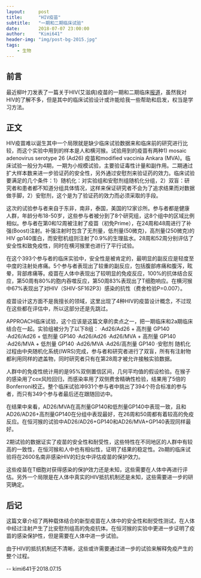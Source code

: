 ```yaml
---
layout:     post
title:      "HIV疫苗"
subtitle:   "一期和二期临床试验"
date:       2018-07-07 23:00:00
author:     "Kimi641"
header-img: "img/post-bg-2015.jpg"
tags:
    - 生物
---
```

## 前言
最近柳叶刀发表了一篇关于HIV(艾滋病)疫苗的一期和二期临床[报道](https://www.thelancet.com/journals/lancet/article/PIIS0140-6736(18)31364-3/fulltext)，虽然我对HIV的了解不多，但是其中的临床试验设计或许能给我一些帮助和启发，权当是学习方法。

## 正文
HIV疫苗难以诞生其中一个局限就是缺少临床试验数据来和临床前的研究进行比较，而这个实验中用到的样本是人和横河猴。试验用到的疫苗有两种1) mosaic adenovirus serotype 26 (Ad26) 疫苗和modified vaccinia Ankara (MVA)。临床试验一般分为4期，一期为小规模试验，主要验证毒性计量和副作用。二期通过扩大样本数来进一步验证药的安全性，另外通过安慰剂来验证药的效力。临床试验要满足的几个条件：1）随机化：对实验组和安慰剂组随机化分组，2）双盲：研究者和患者都不知道分组具体情况，这样来保证研究者不会为了追求结果而对数据做手脚，2）安慰剂，这个是为了验证药的效力而必须采取的手段。

这次的试验参与者来自于东非，南非，泰国，美国的12家诊所。参与者都是健康人群，年龄分布18-50岁，这些参与者被分到了8个研究组，这8个组中的区域比例相似。参与者在第0和12周被注射了疫苗（初免Prime），在24周和48周进行了补强(Boost)注射。补强注射时包含了无剂量，低剂量(50微克)，高剂量(250微克)的HIV gp140蛋白，而安慰机组则注射了0.9%的生理盐水。28周和52周分别评估了安全性和致免疫性，同时在横河猴里也进行了平行试验。

在这个393个参与者的临床实验中，安全性是被肯定的，最明显的副反应是轻度至中度的注射处疼痛。5个参与者表现出了较重的副反应，包括腹部疼痛和腹泻，眩晕，背部疼痛等。疫苗在人体中表现出了较明显的免疫反应，100%的抗体结合反应，第50周有80%的胞内吞噬反应，第50周83%表现出了T细胞响应。在横河猴中67%表现出了对HIV（SHIV-SF162P3）感染的抗性（费舍检验P=0.007）。

疫苗设计这方面不是我擅长的领域，这里出现了4种HIV的疫苗设计概念，不过现在这些都在评估中，所以这部分还是先跳过。

APPROACH临床试验，这个应该是这篇文章的卖点之一，把一期临床和2a期临床结合在一起。实验组被分为了以下8组：
·Ad26/Ad26 + 高剂量 GP140
·Ad26/Ad26 + 低剂量 GP140
·Ad26/Ad26
·Ad26/MVA + 高剂量 GP140
·Ad26/MVA + 低剂量 GP140
·Ad26/MVA
·Ad26/高剂量 GP140
·安慰剂
随机化过程由中央随机化系统(IWRS)完成，参与者和研究者进行了双盲，所有有注射物都利用同样的遮盖物，同时研究者只有在第28周才被允许接触实验数据。

人群中的免疫性统计用的是95%双侧置信区间，几何平均值的假设检验。在猴子的感染用了cox风险回归，而感染率用了双侧费舍精确性检验，结果用了5倍的Bonferroni校正。整个临床试验冲931个参与者中挑出了394个符合标准的参与者，而只有349个参与者最后还在跟随回访中。

在结果中来看，AD26/MVA在高剂量GP140和低剂量GP140中表现一致，且和AD26/AD26+高剂量GP140在分组中表现最好，在26周和50周都有着较高的免疫反应。在恒河猴的试验中AD26/AD26+GP140和AD26/MVA+GP140表现同样最好。

2期试验的数据证实了疫苗的安全性和耐受性，这些特性在不同地区的人群中有较高的一致性，在恒河猴和人中也有相似性，证明了结果的稳定性。2b期的临床试验将在2600名南非感染HIV的妇女中评估疫苗的保护效力。

这些疫苗在T细胞对获得感染的保护效力还是未知，这些需要在人体中再进行评估。另外一个局限是在人体中真实的HIV抵抗机制还是未知，这些需要进一步的研究确定。

## 后记
这篇文章介绍了两种载体结合的新型疫苗在人体中的安全性和耐受性测试，在人体中经过注射产生了比安慰剂组高的免疫抗体。在恒河猴的实验中更进一步证明了疫苗的感染保护性，但是需要在人体中进一步试验。

由于HIV的抵抗机制还不清晰，这些或许需要通过进一步的试验来解释免疫产生的整个过程。

-- kimi641于2018.07.15
